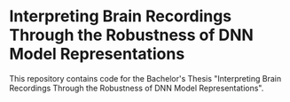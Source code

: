 # Interpreting Brain Recordings Through the Robustness of DNN Model Representations

This repository contains code for the Bachelor's Thesis "Interpreting Brain Recordings Through the Robustness of DNN Model Representations".

